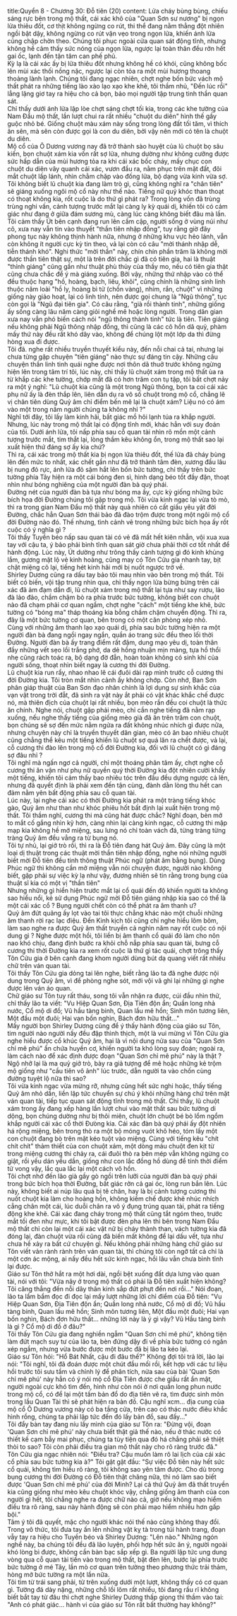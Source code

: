 title:Quyển 8 - Chương 30: Đỗ tiên (20)
content:
Lửa cháy bùng bùng, chiếu sáng rực bên trong mộ thất, cái xác khô của "Quan Sơn sư nương" bị ngọn lửa thiêu đốt, cơ thịt không ngừng co rút, thi thể đang nằm thẳng đột nhiên ngồi bật dậy, không ngừng co rút vặn vẹo trong ngọn lửa, khiến ánh lửa củng chập chờn theo. Chúng tôi phục ngoài cửa quan sát động tĩnh, nhưng không hề cảm thấy sức nóng của ngọn lửa, ngược lại toàn thân đều rởn hết gai ốc, lạnh đến tận tâm can phế phủ.<br>Kỳ lạ là cái xác ấy bị lửa thiêu đốt nhưng không hề có khói, cũng không bốc lên mùi xác thối nồng nặc, ngược lại còn tỏa ra một mùi hương thoang thoảng lành lạnh. Chúng tôi đang ngạc nhiên, chợt nghe bốn bức vách mộ thất phát ra những tiếng lào xào lạo xạo khe khẽ, tôi thầm nhủ, "Đến lúc rồi" lẳng lặng giơ tay ra hiệu cho cả bọn, bảo mọi người tập trung tinh thần quan sát.<br>Chỉ thấy dưới ánh lửa lập lòe chợt sáng chợt tối kia, trong các khe tường của Nam Đẩu mộ thất, lần lượt chui ra rất nhiều "chuột du diên" hình thế gầy guộc nhỏ bé. Giống chuột màu xám này sống trong lòng đất tối tăm, vì thích ăn sên, mà sên còn được gọi là con du diên, bởi vậy nên mới có tên là chuột du diên.<br>Mộ cổ của Ô Dương vương nay đã trở thành sào huyệt của lũ chuột bọ sâu kiến, bọn chuột xám kia vốn rất sợ lửa, nhưng dường như không cưỡng được sức hấp dẫn của mùi hương tỏa ra khi cái xác bốc cháy, mấy chục con chuột du diên vây quanh cái xác, vươn đầu ra, nằm phục trên mặt đất, đôi mắt chuột lấp lánh, nhìn chằm chặp vào đống lửa, bộ dạng vừa kinh vừa sợ.<br>Tôi không biết lũ chuột kia đang làm trò gì, cũng không nghĩ ra "chân tiên" sẽ giáng xuống ngôi mộ cổ này như thế nào. Tiếng nữ quỷ khóc than thoạt có thoạt không kia, rốt cuộc là do thứ gì phát ra? Trong lòng vốn đã trùng trùng nghi vấn, cảnh tượng trước mắt lại càng ly kỳ quái dị, khiến tôi có cảm giác như đang ở giữa đám sương mù, càng lúc càng không biết đâu mà lần.<br>Tôi cảm thấy Út bên cạnh đang run lên cầm cập, người sống ở vùng núi như cô, xưa nay vẫn tin vào thuyết "thần tiên nhập đồng", tuy rằng giờ đây phong tục này không thịnh hành nữa, nhưng ở những khu vực hẻo lánh, vẫn còn không ít người cực kỳ tin theo, vả lại còn có câu "mời thánh nhập dễ, tiễn thánh khó". Nghi thức "mời thần" này, chín chín phần trăm là không mời được thần tiên thật sự, một là trên đời chắc gì đã có tiên gia, hai là thuật "thỉnh giáng" cũng gần như thuật phù thủy của thầy mo, nếu có tiên gia thật cũng chưa chắc để ý mà giáng xuống. Bởi vậy, những thứ nhập vào có thể đều thuộc hạng "hồ, hoàng, bạch, liêu, khôi", cũng chính là những sinh linh thuộc năm loài "hồ ly, hoàng bì tử (chồn vàng), nhím, rắn, chuột" vì những giống này giảo hoạt, lại có linh tính, nên được gọi chung là "Ngũ thông", tục còn gọi là "Ngũ đại tiên gia". Có câu rằng, "già rồi thành tinh", những giống ấy sống càng lâu năm càng giỏi nghề mê hoặc lòng người. Trong dân gian xưa nay vẫn phó biến cách nói "ngũ thông thành tinh" tức là tiên. Tiên giáng nếu không phải Ngũ thông nhập đồng, thì cũng là các cô hồn dã quỷ, phàm mấy thứ này đều rất khó dây vào, không để chúng lột một lớp da thì đừng hòng xua đi được.<br>Tôi đã. nghe rất nhiều truyền thuyết kiểu này, đến nỗi chai cả tai, nhưng lại chưa từng gặp chuyện "tiên giáng" nào thực sự đáng tin cậy. Những câu chuyện thần linh tinh quái nghe được nơi thôn dã thuở trước không ngừng hiện lên trong tâm trí tôi, lúc này, chỉ thấy lũ chuột xám trong mộ thất ùa ra từ khắp các khe tường, chớp mắt đã có hơn trăm con tụ tập, tôi bất chợt nảy ra một ý nghĩ: "Lũ chuột kia cũng là một trong Ngũ thông, bọn ta coi cái xác phụ nữ ấy là đèn thắp lên, liên dẫn dụ ra vô số chuột trong mộ cổ, chẳng lẽ vị chân tiên dùng Quỷ âm chỉ điểm bến mê lại là chuột xám? Liệu nó có ám vào một trong năm người chúng ta không nhỉ ?"<br>Nghĩ tới đây, tôi lấy làm kinh hãi, bất giác mồ hôi lạnh túa ra khắp người. Nhưng, lúc này trong mộ thất lại có động tĩnh mới, khác hẳn với suy đoán của tôi. Dưới ánh lửa, tôi nấp phía sau cỗ quan tài nhìn rõ mồn một cảnh tượng trước mắt, tim thắt lại, lòng thầm kêu không ổn, trong mộ thất sao lại xuất hiện thứ đáng sợ ấy kia chứ?<br>Thì ra, cái xác trong mộ thất kia bị ngọn lửa thiêu đốt, thế lửa đã cháy bùng lên đến mức to nhất, xác chết gần như đã trở thành tâm đèn, xương đầu lâu bị nung đỏ rực, ánh lửa đỏ sậm hắt lên bốn bức tường, chỉ thấy trên bức tường phía Tây hiện ra một cái bóng đen sì, hình dạng béo tốt đầy đặn, thoạt nhìn như bóng nghiêng của một người đàn bà quý phái.<br>Đường nét của người đàn bà tựa như bóng ma ấy, cực kỳ giống những bức bích họa đời Đường chúng tôi gặp trong mộ. Tôi vừa kinh ngạc lại vừa tò mò, thì ra trong gian Nam Đẩu mộ thất này quả nhiên có cất giấu yêu yật đời Đường, chắc hẳn Quan Sơn thái bảo đã đào trộm được trong một ngôi mộ cổ đời Đường nào đó. Thế nhưng, tình cảnh vẽ trong những bức bích họa ấy rốt cuộc có ý nghĩa gì ?<br>Tôi thấy Tuyền béo nấp sau quan tài có vẻ đã mất hết kiên nhẫn, vội xua xua tay với cậu ta, ý bảo phải bình tĩnh quan sát giờ chưa phải thời cơ tốt nhất để hành động. Lúc này, Út dường như trông thấy cảnh tượng gì đó kinh khủng lắm, gương mặt lộ vẻ kinh hoàng, cũng may có Tôn Cửu gia nhanh tay, bịt chặt miệng cô lại, tiếng hét kinh hãi mới bị nuốt ngược trở về.<br>Shirley Dương cũng ra dấu tay bảo tôi mau nhìn vào bên trong mộ thất. Tôi biết có biến, vội tập trung nhìn qua, chỉ thấy ngọn lửa bừng bừng trên cái xác đã ảm đạm dần đi, lũ chuột xám trong mộ thất lại tựa như say rượu, lảo đà lảo đảo, chầm chậm bò ra phía trước bức tường, không biết con chuột nào đã chạm phải cơ quan ngầm, chợt nghe "cách" một tiếng khe khẽ, bức tường có "bóng ma" tháp thoáng kia bỗng chầm chậm chuyển động. Thì ra, đây là một bức tường cơ quan, bên trong có một căn phòng xép nhỏ.<br>Cùng với những âm thanh lạo xạo quái dị, phía sau bức tường hiện ra một người đàn bà đang ngồi ngay ngắn, quần áo trang sức đều theo lối thời Đường. Người đàn bà ấy trang điểm rất đậm, dung mạo yêu dị, toàn thân đầy những vết sẹo lồi trắng phớ, da dẻ hồng nhuận mịn màng, tựa hồ thổi nhẹ cũng rách toác ra, bộ dạng đờ đẫn, hoàn toàn không có sinh khí của người sống, thoạt nhìn biết ngay là cương thi đời Đường.<br>Lũ chuột kia run rẩy, nhao nhao lê cái đuôi dài rạp mình trước cỗ cương thi đời Đường kia. Tôi tròn mắt nhìn cảnh ấy không chớp. Còn nhớ, Ban Sơn phân giáp thuật của Ban Sơn đạo nhân chính là lợi dụng sự sinh khắc của vạn vật trong trời đẫt, đã sinh ra vật này ắt phải có vật khác khắc chế được nó, mà thiên địch của chuột lại rất nhiều, bọn mèo rắn đều coi chuột là thức ăn chính. Nghe nói, chuột gặp phải mèo, chỉ cần nghe tiếng đã nằm rạp xuống, nếu nghe thấy tiếng của giống mèo già đã ăn trên trăm con chuột, bọn chúng sẽ sợ đến mức nằm ngửa ra đất không nhúc nhích gì được nữa, nhưng chuyện này chỉ là truyền thuyết dân gian, mèo có ăn bao nhiêu chuột cũng chẳng thể kêu một tiếng khiến lũ chuột sợ quá lăn ra chết được, vả lại, cỗ cương thi đào lên trong mộ cổ đời Đường kia, đối với lũ chuột có gì đáng sợ đâu nhỉ ?<br>Tôi nghĩ mà ngấn ngơ cả người, chỉ một thoáng phân tâm ấy, chợt nghe cỗ cương thi ăn vận như phụ nữ quyền quý thời Đường kia đột nhiên cười khẩy một tiếng, khiến tôi cảm thấy bao nhiêu tóc trên đầu đều dựng ngược cả lên, nhưng đã quyết định là phải xem đến tận cùng, đành dằn lòng thu hết can đảm nằm yên bất động phía sau cỗ quan tài.<br>Lúc này, lại nghe cái xác có thời Đường kia phát ra một tràng tiếng khóc gào, Quỷ âm như than như khóc phiêu hốt bất định lại xuất hiện trong mộ thất. Tôi thầm nghĩ, cương thi mà cũng hát được chắc? Nghĩ đoạn, bèn mở to mắt cố gắng nhìn kỹ hơn, càng nhìn lại càng kinh ngạc, cỗ cương thi mập mạp kia không hề mở miệng, sau lưng nó chỉ toàn vách đá, từng tràng từng tràng Quỷ âm đều vẳng ra từ bụng nó.<br>Tôi tự nhủ, lại giở trò rồi, thì ra là Đỗ tiên đang hát Quỷ âm. Đây cũng là một loại dị thuật trong các thuật mời thần tiên nhập đồng, nghe nói những người biết mời Đỗ tiên đều tinh thông thuật Phúc ngữ (phát âm bằng bụng). Dùng Phúc ngữ thì không cần mở miệng vẫn nói chuyện được, người nào không biết, gặp phải sự việc kỳ lạ như vậy, đương nhiên sẽ tin rằng trong bụng của thuật sĩ kia có một vị "thần tiên"<br>Nhưng những gì hiển hiện trước mắt lại cổ quái đến độ khiến người ta không sao hiểu nổi, kẻ sử dụng Phúc ngữ mời Đỗ tiên giáng nhập kia sao có thể là một cái xác cổ ? Bụng người chết còn có thể phát ra âm thanh ư?<br>Quỷ âm đứt quãng ấy lọt vào tai tôi thực chẳng khác nào một chuỗi những âm thanh rời rạc lạc điệu. Đến Kinh kịch tôi cũng chỉ nghe hiểu lõm bõm, làm sao nghe ra được Quỷ âm thất truyền cả nghìn năm nay rốt cuộc có nội dung gì ? Nghe được một hồi, tôi liền bị âm thanh cổ quái đó làm cho nôn nao khó chịu, đang định bước ra khỏi chỗ nẫp phía sau quan tài, bưng cỗ cương thi thời Đường kia ra xem rốt cuộc là thứ gì tác quái, chợt trông thấy Tôn Cửu gia ở bên cạnh đang khom người dùng bút dạ quang viết rất nhiều chữ trên ván quan tài.<br>Tôi thấy Tôn Cửu gia dỏng tai lên nghe, biết rằng lão ta đã nghe được nội dung trong Quỷ âm, vì để phòng nghe sót, mới vội vã ghi lại những gì nghe được lên ván áo quan.<br>Chữ giáo sư Tôn tuy rất tháu, song tôi vẫn nhận ra được, cúi đầu nhìn thử, chỉ thấy lão ta viết: "Vu Hiệp Quan Sơn, Địa Tiên độn ẩn; Quần long nhả nước, Cổ mộ di đồ; Vũ hầu tàng binh, Quan lầu mê hồn; Sinh môn tương liên, Một đầu một đuôi; Hai vạn bốn nghìn, Bách đơn hữu thất..."<br>Mấy người bọn Shirley Dương cũng để ý thấy hành động của giáo sư Tôn, tim người nào người nấy đều đập thình thịch, một là vui mừng vì Tôn Cửu gia nghe hiểu được cổ khúc Quỷ âm, hai là vì nội dung nửa sau của "Quan Sơn chỉ mê phú" ẩn chứa huyền cơ, khiến người ta khó lòng suy đoán; ngoài ra, làm cách nào để xác định được đoạn "Quan Sơn chỉ mê phú" này là thật ? Ngộ nhỡ lại là ma quỷ giở trò, bày ra giả tượng để mê hoặc những kẻ trộm mộ giống như "cầu tiên vô ảnh" lúc trước, dẫn người ta vào chốn cùng đường tuyệt lộ nữa thì sao?<br>Tôi vừa kinh ngạc vừa mừng rỡ, nhưng cũng hết sức nghi hoặc, thấy tiếng Quỷ âm nhỏ dần, liền lập tức chuyển sự chú ý khỏi những hàng chứ trên mặt ván quan tài, tiếp tục quan sát động tĩnh trong mộ thất. Chỉ thấy, lũ chuột xám trong ấy đang xếp hàng lần lượt chui vào mật thất sau bức tường di dộng, bọn chúng dường như bị thôi miên, chuột lớn chuột bé bò lổm ngổm khắp người cái xác cổ thời Đưòng kia. Cái xác đàn bà quý phái ấy đột nhiên há rộng miệng, bên trong thò ra một bộ móng vuót khô héo, tóm lấy một con chuột đang bò trên mặt kéo tuột vào miệng. Cùng với tiếng kêu "chít chít chít" thảm thiết của con chuột xám, một dòng máu chuột đen kịt từ trong miệng cương thi chảy ra, cái đuôi thò ra bên mép vẫn không ngừng co giật, rồi yếu dán yếu dần, giống như con lắc đồng hồ dùng để tính thời điểm tử vong vậy, lắc qua lắc lại một cách vô hồn.<br>Tôi chợt nhớ đến lão già gầy gò ngồi trên lưỡi của người đàn bà quý phái trong bức bích họa thời Đường, bất giác rởn cả gai óc, lòng run bắn lên. Lúc này, không biết ai núp lâu quá bị tê chân, hay là bị cảnh tượng cương thi nuốt chuột kia làm cho hoảng hồn, không kiềm chế được khẽ nhúc nhích cẳng chân một cái, lúc duỗi chân ra vô ý đụng trúng quan tài, phát ra tiếng động khe khẽ. Cái xác đang cháy trong mộ thất cũng tắt ngóm theo, trước mắt tối đen như mực, khi tôi bật được đèn pha lên thì bên trong Nam Đẩu mộ thất chỉ còn lại một cái xác vật nữ bị cháy thành than, vách tường kia đã đóng lại, đàn chuột vừa rồi cũng đã biến mất không để lại dấu vết, tựa như chưa hề xảy ra bất cứ chuyện gì. Nếu không phải những hàng chữ giáo sư Tôn viết vản rành rành trên ván quan tài, thì chúng tôi còn ngỡ tất cả chỉ là một cơn ác mộng, ai nấy đều hết sức kinh ngạc, hồi lâu vẫn chưa bình tĩnh lại được.<br>Giáo sư Tôn thở hắt ra một hơi dài, ngồi bệt xuống đất dựa lưng vào quan tài, nói với tôi: "Vừa nãy ở trong mộ thất có phải là Đỗ tiên xuất hiện không? Tôi căng thẳng đến nỗi dây thân kinh sắp đứt phựt đến nơi rồi..." Nói đoạn, lão ta lẩm bẩm đọc đi đọc lại mấy lượt những lời chỉ điểm của Đỗ tiên: "Vu Hiệp Quan Sơn, Địa Tiên độn ẩn; Quần long nhả nước, Cổ mộ di đồ; Vũ hầu tàng binh, Quan lầu mê hồn; Sinh môn tương liên, Một đầu một đuôi; Hai vạn bốn nghìn, Bách đơn hữu thất... những lời này là ý gì vậy? Vũ Hầu tàng binh là gì ? Cổ mộ di đồ ở đâu?"<br>Tôi thấy Tôn Cửu gia đang nghiền ngẫm "Quan Sơn chỉ mê phú", không tiện làm đứt mạch suy tư của lão ta, bèn đứng dậy đi về phía bức tường có ngăn xép ngầm, nhưng vừa bước được một bước đã bị lão ta kéo lại.<br>Giáo sư Tôn hỏi: "Hổ Bát Nhất, cậu đi đâu thế?" Không đợi tôi trả lời, lão lại nói: "Tôi nghĩ, tôi đã đoán được một chút đầu mối rồi, kết hợp với các tư liệu hồi trước tôi sưu tầm và chỉnh lý để phân tích, nửa sau của bài 'Quan Sơn chỉ mê phú' này hẳn có ý nói mộ cổ Địa Tiên được che giấu rất ẩn mật, người ngoài cực khó tìm đến, hình như còn nói ở nơi quần long phun nước trong mộ cổ, có để lại một tấm bản đổ do địa tiên vẽ ra, tìm được sinh môn trong lầu Quan Tài thì sẽ phát hiện ra bản đồ. Cậu nghĩ xcm... địa cung của mộ cổ Ô Dương vương này có ba tầng cửa, trên cao có thác nước điêu khắc hình rồng, chúng ta phải lập tức đến đó lấy bản đồ, sau đấy..."<br>Tôi đẩy bàn tay đang níu lấy mình của giáo sư Tôn ra: "Đừng vội, đoạn 'Quan Sơn chỉ mê phú' này chưa biết thật giả thế nào, nếu ở thác nước có thiết kế cạm bẫy mai phục, chúng ta tùy tiện qua đó há chẳng phải sẽ thiệt thòi to sao? Tôi còn phải điều tra gian mộ thất này cho rõ ràng trước đã."<br>Tôn Cửu gia ngạc nhiên nói: "Điều tra? Cậu muốn làm rõ lai lịch của cái xác cổ phía sau bức tường kia à?" Tôi gật gật đầu: "Sự việc Đỗ tiên này hết sức cổ quái, không tìm hiểu rõ ràng, tôi không sao yên tâm được. Cho dù trong bụng cương thi đời Đường có Đỗ tiên thật chăng nữa, thì nó làm sao biết được 'Quan Sơn chỉ mê phú' của đời Minh? Lại cả thứ Quỷ âm đã thất truyền kia cũng giống như mèo kêu chuột khóc vậy, chẳng giống âm thanh của con người gì hết, tôi chẳng nghe ra được chữ nào cả, giờ nếu không mạo hiểm điều tra rõ ràng, sau này hành động sẽ còn phải mạo hiểm nhiều hơn gấp bội."<br>Tâm ý tôi đã quyết, mặc cho người khác nói thế nào cũng không thay đổi. Trong vô thức, tôi đưa tay ấn lên những vật kỵ tà trong túi hành trang, đoạn vẫy tay ra hiệu cho Tuyền béo và Shirley Dương: "Lên nào." Những ngón nghề này, ba chúng tôi đều đã lão luyện, phối hợp hết sức ăn ý, người ngoài khó lòng bì được, không cần bàn bạc sắp xếp gì. Ba người lập tức ung dung vòng qua cỗ quan tài tiến vào trong mộ thất, bật đèn lên, bước lại phía trước bức tường ở mé Tây, lần mò cơ quan trên tường theo phương thức trải thảm, hòng mở bức tường ra một lần nữa.<br>Tôi tìm từ trái sang phải, từ trên xuống dưới một lượt, không thấy có cơ quan gì. Tường đá dày nặng, những chỗ lồi lõm rất nhiểu, tôi đang rầu rĩ không biết bắt tay từ đâu thì chợt nghe Shirley Dương thấp giọng thì thầm vào tai: "Anh có phát giác... hành vi của giáo sư Tôn rất bất thường hay không?"